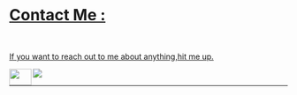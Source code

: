 

  <a href="https://1999azzar.github.io/1999AZZAR/">
  
</div>


</br>
</br>
</br>



</br>
</br>
</br>




</br>

</p>
</br>




# Contact Me :

<p>
 </br>


If you want to reach out to me about anything,hit me up.

<a href="mailto:srishhtiijainn@gmail.com">
 <img align="left" src="https://seeklogo.com/images/G/gmail-new-2020-logo-32DBE11BB4-seeklogo.com.png" height="30" width="40" 
</a>
<a href="https://www.linkedin.com/in/srishti-jain-59666226b/">
  <img src="https://img.icons8.com/doodle/40/000000/linkedin--v2.png"></a>

</br>

</a>

 </p>
 



*************




